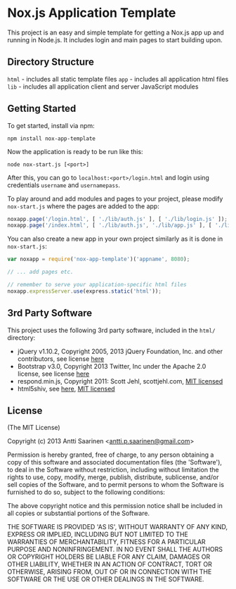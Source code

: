 Nox.js Application Template
===

This project is an easy and simple template for getting a Nox.js app up and running in Node.js. It includes login and main pages to start building upon.

Directory Structure
--

`html` - includes all static template files
`app` - includes all application html files
`lib` - includes all application client and server JavaScript modules

Getting Started
--

To get started, install via npm:

```
npm install nox-app-template
```

Now the application is ready to be run like this:

```
node nox-start.js [<port>]
```

After this, you can go to `localhost:<port>/login.html` and login using credentials `username` and `usernamepass`.

To play around and add modules and pages to your project, please modify `nox-start.js` where the pages are added to the app:

```javascript
noxapp.page('/login.html', [ './lib/auth.js' ], [ './lib/login.js' ]);
noxapp.page('/index.html', [ './lib/auth.js', './lib/app.js' ], [ './lib/index.js' ]);
```

You can also create a new app in your own project similarly as it is done in `nox-start.js`:

```javascript
var noxapp = require('nox-app-template')('appname', 8080);

// ... add pages etc.

// remember to serve your application-specific html files
noxapp.expressServer.use(express.static('html')); 
```

3rd Party Software
--

This project uses the following 3rd party software, included in the `html/` directory:

- jQuery v1.10.2, Copyright 2005, 2013 jQuery Foundation, Inc. and other contributors, see license <a href="http://jquery.org/license">here</a>
- Bootstrap v3.0, Copyright 2013 Twitter, Inc under the Apache 2.0 license, see license <a href="https://github.com/twbs/bootstrap/blob/master/LICENSE">here</a>
- respond.min.js, Copyright 2011: Scott Jehl, scottjehl.com, <a href="http://opensource.org/licenses/mit-license.php">MIT licensed</a>
- html5shiv, see <a href="https://code.google.com/p/html5shiv/">here</a>, <a href="http://opensource.org/licenses/mit-license.php">MIT licensed</a>

License
--

(The MIT License)

Copyright (c) 2013 Antti Saarinen &lt;antti.p.saarinen@gmail.com&gt;

Permission is hereby granted, free of charge, to any person obtaining a copy of this software and associated documentation files (the 'Software'), to deal in the Software without restriction, including without limitation the rights to use, copy, modify, merge, publish, distribute, sublicense, and/or sell copies of the Software, and to permit persons to whom the Software is furnished to do so, subject to the following conditions:

The above copyright notice and this permission notice shall be included in all copies or substantial portions of the Software.

THE SOFTWARE IS PROVIDED 'AS IS', WITHOUT WARRANTY OF ANY KIND, EXPRESS OR IMPLIED, INCLUDING BUT NOT LIMITED TO THE WARRANTIES OF MERCHANTABILITY, FITNESS FOR A PARTICULAR PURPOSE AND NONINFRINGEMENT. IN NO EVENT SHALL THE AUTHORS OR COPYRIGHT HOLDERS BE LIABLE FOR ANY CLAIM, DAMAGES OR OTHER LIABILITY, WHETHER IN AN ACTION OF CONTRACT, TORT OR OTHERWISE, ARISING FROM, OUT OF OR IN CONNECTION WITH THE SOFTWARE OR THE USE OR OTHER DEALINGS IN THE SOFTWARE.

